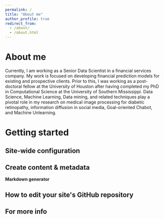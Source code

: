 ```yaml
---
permalink: /
title: "About me"
author_profile: true
redirect_from: 
  - /about/
  - /about.html
---
```



About me
======
Currently, I am working as a Senior Data Scientist in a financial services company. My work is focused on developing financial prediction models for existing and prospective clients.  Prior to this, I was working as a post-doctoral fellow at the University of Houston after having completed my PhD in Computational Science at the University of Southern Mississippi. Data Science, Machine Learning, Data mining, and related techniques play a pivotal role in my research on medical image processing for diabetic retinopathy, information diffusion in social media, Goal-oriented Chabot, and Machine Unlearning.


Getting started
======


Site-wide configuration
------

Create content & metadata
------

**Markdown generator**


How to edit your site's GitHub repository
------

For more info
------
